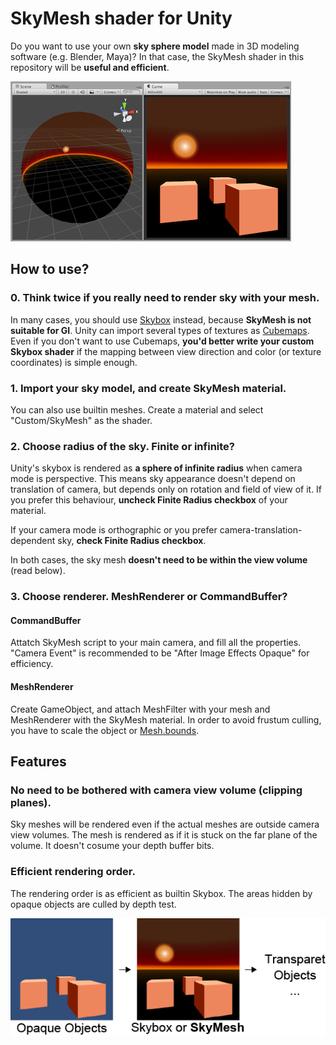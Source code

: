 # SkyMesh shader for Unity
Do you want to use your own **sky sphere model** made in 3D modeling software (e.g. Blender, Maya)?
In that case, the SkyMesh shader in this repository will be **useful and efficient**.

![screenshot.png](screenshot.png)

## How to use?
### 0. Think twice if you really need to render sky with your mesh.
In many cases, you should use [Skybox](http://docs.unity3d.com/Manual/class-Skybox.html) instead,
because **SkyMesh is not suitable for GI**.
Unity can import several types of textures as [Cubemaps](http://docs.unity3d.com/Manual/class-Cubemap.html).
Even if you don't want to use Cubemaps, **you'd better write your custom Skybox shader** if the mapping between view direction and color (or texture coordinates) is simple enough.

### 1. Import your sky model, and create SkyMesh material.
You can also use builtin meshes.
Create a material and select "Custom/SkyMesh" as the shader.

### 2. Choose radius of the sky. Finite or infinite?
Unity's skybox is rendered as **a sphere of infinite radius** when camera mode is perspective.
This means sky appearance doesn't depend on translation of camera,
but depends only on rotation and field of view of it.
If you prefer this behaviour, **uncheck Finite Radius checkbox** of your material.

If your camera mode is orthographic or you prefer camera-translation-dependent sky,
**check Finite Radius checkbox**.

In both cases, the sky mesh **doesn't need to be within the view volume** (read below).

### 3. Choose renderer. MeshRenderer or CommandBuffer?
#### CommandBuffer
Attatch SkyMesh script to your main camera, and fill all the properties.
"Camera Event" is recommended to be "After Image Effects Opaque" for efficiency.
#### MeshRenderer
Create GameObject, and attach MeshFilter with your mesh and MeshRenderer with the SkyMesh material.
In order to avoid frustum culling, you have to scale the object or
[Mesh.bounds](http://docs.unity3d.com/ScriptReference/Mesh-bounds.html).

## Features
### No need to be bothered with camera view volume (clipping planes).
Sky meshes will be rendered even if the actual meshes are outside camera view volumes.
The mesh is rendered as if it is stuck on the far plane of the volume.
It doesn't cosume your depth buffer bits.

### Efficient rendering order.
The rendering order is as efficient as builtin Skybox.
The areas hidden by opaque objects are culled by depth test.

![render.png](render.png)
